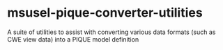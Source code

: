 # msusel-pique-converter-utilities
A suite of utilities to assist with converting various data formats (such as CWE view data) into a PIQUE model definition
